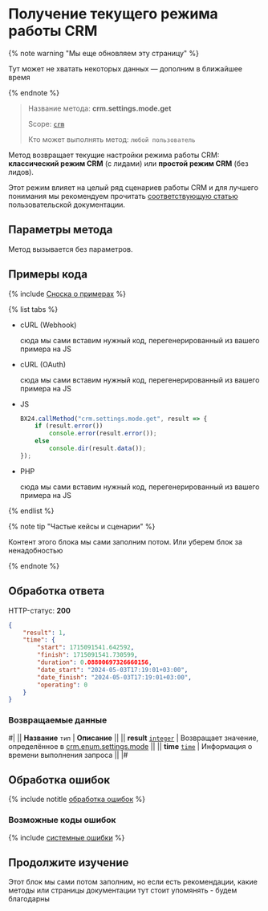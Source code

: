# Получение текущего режима работы CRM

{% note warning "Мы еще обновляем эту страницу" %}

Тут может не хватать некоторых данных — дополним в ближайшее время

{% endnote %}

> Название метода: **crm.settings.mode.get**
>
> Scope: [`crm`](../scopes/permissions.md)
>
> Кто может выполнять метод: `любой пользователь`

Метод возвращает текущие настройки режима работы CRM: **классический режим CRM** (с лидами) или **простой режим CRM** (без лидов). 

Этот режим влияет на целый ряд сценариев работы CRM и для лучшего понимания мы рекомендуем прочитать [соответствующую статью](https://helpdesk.bitrix24.ru/open/17611420/) пользовательской документации.

## Параметры метода

Метод вызывается без параметров.

## Примеры кода

{% include [Сноска о примерах](../../_includes/examples.md) %}

{% list tabs %}

- cURL (Webhook)

    сюда мы сами вставим нужный код, перегенерированный из вашего примера на JS

- cURL (OAuth)

    сюда мы сами вставим нужный код, перегенерированный из вашего примера на JS

- JS

    ```js
    BX24.callMethod("crm.settings.mode.get", result => {
        if (result.error())
            console.error(result.error());
        else
            console.dir(result.data());
    });
    ```

- PHP

    сюда мы сами вставим нужный код, перегенерированный из вашего примера на JS

{% endlist %}

{% note tip "Частые кейсы и сценарии" %}

Контент этого блока мы сами заполним потом. Или уберем блок за ненадобностью

{% endnote %}

## Обработка ответа

HTTP-статус: **200**

```json
{
    "result": 1,
    "time": {
        "start": 1715091541.642592,
        "finish": 1715091541.730599,
        "duration": 0.08800697326660156,
        "date_start": "2024-05-03T17:19:01+03:00",
        "date_finish": "2024-05-03T17:19:01+03:00",
        "operating": 0
    }
}
```

### Возвращаемые данные

#|
|| **Название**
`тип` | **Описание** ||
|| **result**
[`integer`](../data-types.md) | Возвращает значение, определённое в [crm.enum.settings.mode](auxiliary/enum/crm-enum-settings-mode.md) ||
|| **time**
[`time`](../data-types.md) | Информация о времени выполнения запроса ||
|#

## Обработка ошибок

{% include notitle [обработка ошибок](../../_includes/error-info.md) %}

### Возможные коды ошибок

{% include [системные ошибки](../../_includes/system-errors.md) %}

## Продолжите изучение

Этот блок мы сами потом заполним, но если есть рекомендации, какие методы или страницы документации тут стоит упомянять - будем благодарны